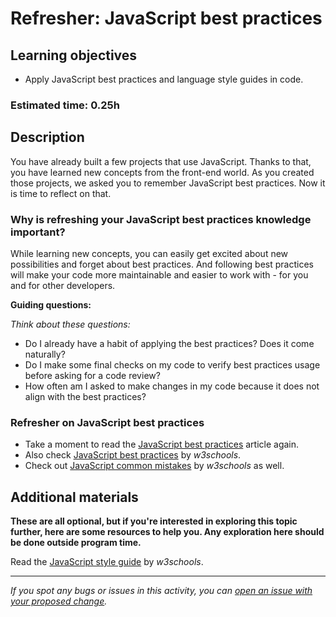 # Refresher: JavaScript best practices

## Learning objectives
- Apply JavaScript best practices and language style guides in code.

### Estimated time: 0.25h

## Description

You have already built a few projects that use JavaScript. Thanks to that, you have learned new concepts from the front-end world.
As you created those projects, we asked you to remember JavaScript best practices. Now it is time to reflect on that.

### Why is refreshing your JavaScript best practices knowledge important?

While learning new concepts, you can easily get excited about new possibilities and forget about best practices.
And following best practices will make your code more maintainable and easier to work with - for you and for other developers.

**Guiding questions:**

*Think about these questions:*

- Do I already have a habit of applying the best practices? Does it come naturally?
- Do I make some final checks on my code to verify best practices usage before asking for a code review?
- How often am I asked to make changes in my code because it does not align with the best practices?

### Refresher on JavaScript best practices

- Take a moment to read the [JavaScript best practices](https://github.com/microverseinc/curriculum-html-css/blob/main/articles/javascript_best_practices.md) article again.
- Also check [JavaScript best practices](https://www.w3schools.com/js/js_best_practices.asp) by _w3schools_.
- Check out [JavaScript common mistakes](https://www.w3schools.com/js/js_mistakes.asp) by _w3schools_ as well.

## Additional materials
**These are all optional, but if you're interested in exploring this topic further, here are some resources to help you. Any exploration here should be done outside program time.**

Read the [JavaScript style guide](https://www.w3schools.com/js/js_conventions.asp) by  _w3schools_.

------

_If you spot any bugs or issues in this activity, you can [open an issue with your proposed change](https://github.com/microverseinc/curriculum-transversal-skills/blob/main/git-github/articles/open_issue.md)._